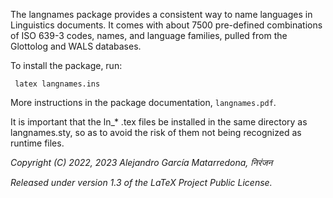 The langnames package provides a consistent way to name languages in Linguistics documents. It comes with about 7500 pre-defined combinations of ISO 639-3 codes, names, and language families, pulled from the Glottolog and WALS databases.

To install the package, run:

`` latex langnames.ins``

More instructions in the package documentation, `langnames.pdf`.

It is important that the ln_* .tex files be installed in the same directory as langnames.sty, so as to avoid the risk of them not being recognized as runtime files.

_Copyright (C) 2022, 2023 Alejandro García Matarredona, निरंजन_

_Released under version 1.3 of the LaTeX Project Public License._ 
